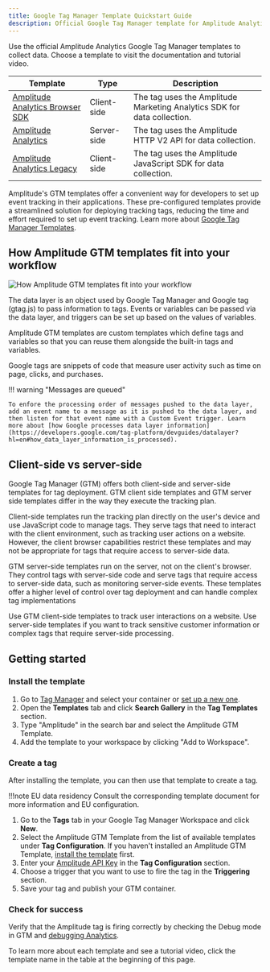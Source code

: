 ```yaml
---
title: Google Tag Manager Template Quickstart Guide
description: Official Google Tag Manager template for Amplitude Analytics for data collection.
---
```


Use the official Amplitude Analytics Google Tag Manager templates to collect data. Choose a template to visit the documentation and tutorial video.  

|Template|Type|Description|
|---|---|-----------|
|[Amplitude Analytics Browser SDK](./google-tag-manager-client.md)|Client-side|The tag uses the Amplitude Marketing Analytics SDK for data collection.|
|[Amplitude Analytics](../google-tag-manager-server.md)|Server-side|The tag uses the Amplitude HTTP V2 API for data collection. |
|[Amplitude Analytics Legacy](../google-tag-manager-client-legacy.md)|Client-side|The tag uses the Amplitude JavaScript SDK for data collection. |

Amplitude's GTM templates offer a convenient way for developers to set up event tracking in their applications. These pre-configured templates provide a streamlined solution for deploying tracking tags, reducing the time and effort required to set up event tracking. Learn more about [Google Tag Manager Templates](https://developers.google.com/tag-platform/tag-manager/templates).

## How Amplitude GTM templates fit into your workflow

![How Amplitude GTM templates fit into your workflow](/assets/images/marketing-analytics/google-tag-manager-workflow.drawio.svg)

The data layer is an object used by Google Tag Manager and Google tag (gtag.js) to pass information to tags. Events or variables can be passed via the data layer, and triggers can be set up based on the values of variables. 

Amplitude GTM templates are custom templates which define tags and variables so that you can reuse them alongside the built-in tags and variables. 

Google tags are snippets of code that measure user activity such as time on page, clicks, and purchases.

!!! warning "Messages are queued"

    To enfore the processing order of messages pushed to the data layer, add an event name to a message as it is pushed to the data layer, and then listen for that event name with a Custom Event trigger. Learn more about [how Google processes data layer information](https://developers.google.com/tag-platform/devguides/datalayer?hl=en#how_data_layer_information_is_processed).

## Client-side vs server-side

Google Tag Manager (GTM) offers both client-side and server-side templates for tag deployment. GTM client side templates and GTM server side templates differ in the way they execute the tracking plan.

Client-side templates run the tracking plan directly on the user's device and use JavaScript code to manage tags. They serve tags that need to interact with the client environment, such as tracking user actions on a website. However, the client browser capabilities restrict these templates and may not be appropriate for tags that require access to server-side data. 

GTM server-side templates run on the server, not on the client's browser. They control tags with server-side code and serve tags that require access to server-side data, such as monitoring server-side events. These templates offer a higher level of control over tag deployment and can handle complex tag implementations

Use GTM client-side templates to track user interactions on a website. Use server-side templates if you want to track sensitive customer information or complex tags that require server-side processing.

## Getting started

### Install the template

1. Go to [Tag Manager](https://tagmanager.google.com/) and select your container or [set up a new one](https://support.google.com/tagmanager/answer/6103696).
2. Open the **Templates** tab and click **Search Gallery** in the **Tag Templates** section.
3. Type "Amplitude" in the search bar and select the Amplitude GTM Template.
4. Add the template to your workspace by clicking "Add to Workspace".

### Create a tag

After installing the template, you can then use that template to create a tag.

!!!note EU data residency
    Consult the corresponding template document for more information and EU configuration.

1. Go to the **Tags** tab in your Google Tag Manager Workspace and click **New**.
2. Select the Amplitude GTM Template from the list of available templates under **Tag Configuration**. If you haven't installed an Amplitude GTM Template, [install the template](./#install-the-template) first.
3. Enter your [Amplitude API Key](../../../analytics/find-api-credentials/) in the **Tag Configuration** section.
4. Choose a trigger that you want to use to fire the tag in the **Triggering** section.
5. Save your tag and publish your GTM container.

### Check for success

Verify that the Amplitude tag is firing correctly by checking the Debug mode in GTM and [debugging Analytics](../../debugger). 

To learn more about each template and see a tutorial video, click the template name in the table at the beginning of this page.